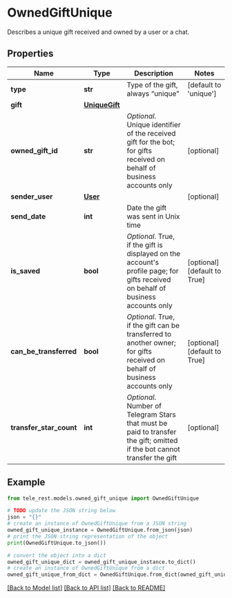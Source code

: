 # OwnedGiftUnique

Describes a unique gift received and owned by a user or a chat.

## Properties

Name | Type | Description | Notes
------------ | ------------- | ------------- | -------------
**type** | **str** | Type of the gift, always “unique” | [default to 'unique']
**gift** | [**UniqueGift**](UniqueGift.md) |  | 
**owned_gift_id** | **str** | *Optional*. Unique identifier of the received gift for the bot; for gifts received on behalf of business accounts only | [optional] 
**sender_user** | [**User**](User.md) |  | [optional] 
**send_date** | **int** | Date the gift was sent in Unix time | 
**is_saved** | **bool** | *Optional*. True, if the gift is displayed on the account&#39;s profile page; for gifts received on behalf of business accounts only | [optional] [default to True]
**can_be_transferred** | **bool** | *Optional*. True, if the gift can be transferred to another owner; for gifts received on behalf of business accounts only | [optional] [default to True]
**transfer_star_count** | **int** | *Optional*. Number of Telegram Stars that must be paid to transfer the gift; omitted if the bot cannot transfer the gift | [optional] 

## Example

```python
from tele_rest.models.owned_gift_unique import OwnedGiftUnique

# TODO update the JSON string below
json = "{}"
# create an instance of OwnedGiftUnique from a JSON string
owned_gift_unique_instance = OwnedGiftUnique.from_json(json)
# print the JSON string representation of the object
print(OwnedGiftUnique.to_json())

# convert the object into a dict
owned_gift_unique_dict = owned_gift_unique_instance.to_dict()
# create an instance of OwnedGiftUnique from a dict
owned_gift_unique_from_dict = OwnedGiftUnique.from_dict(owned_gift_unique_dict)
```
[[Back to Model list]](../README.md#documentation-for-models) [[Back to API list]](../README.md#documentation-for-api-endpoints) [[Back to README]](../README.md)


